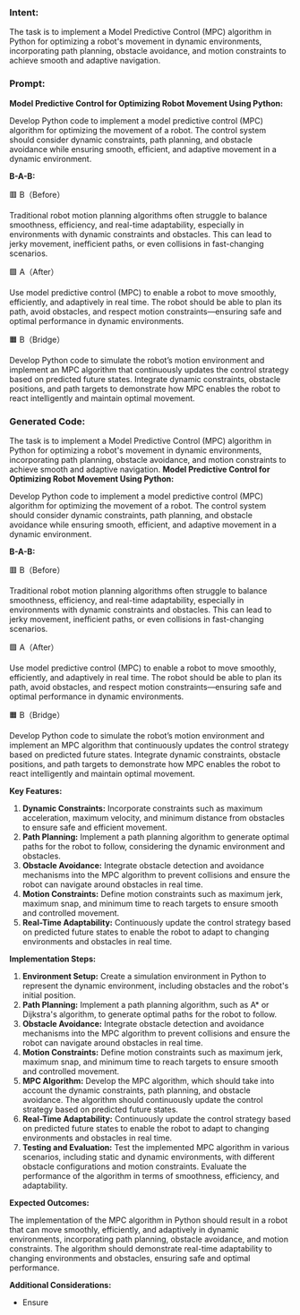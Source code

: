 ### Intent:
The task is to implement a Model Predictive Control (MPC) algorithm in Python for optimizing a robot's movement in dynamic environments, incorporating path planning, obstacle avoidance, and motion constraints to achieve smooth and adaptive navigation.

### Prompt:
**Model Predictive Control for Optimizing Robot Movement Using Python:**

Develop Python code to implement a model predictive control (MPC) algorithm for optimizing the movement of a robot. The control system should consider dynamic constraints, path planning, and obstacle avoidance while ensuring smooth, efficient, and adaptive movement in a dynamic environment.

**B-A-B:**

🟥 B（Before）

Traditional robot motion planning algorithms often struggle to balance smoothness, efficiency, and real-time adaptability, especially in environments with dynamic constraints and obstacles. This can lead to jerky movement, inefficient paths, or even collisions in fast-changing scenarios.

🟩 A（After）

Use model predictive control (MPC) to enable a robot to move smoothly, efficiently, and adaptively in real time. The robot should be able to plan its path, avoid obstacles, and respect motion constraints—ensuring safe and optimal performance in dynamic environments.

🟧 B（Bridge）

Develop Python code to simulate the robot’s motion environment and implement an MPC algorithm that continuously updates the control strategy based on predicted future states. Integrate dynamic constraints, obstacle positions, and path targets to demonstrate how MPC enables the robot to react intelligently and maintain optimal movement.

### Generated Code:
The task is to implement a Model Predictive Control (MPC) algorithm in Python for optimizing a robot's movement in dynamic environments, incorporating path planning, obstacle avoidance, and motion constraints to achieve smooth and adaptive navigation.
**Model Predictive Control for Optimizing Robot Movement Using Python:**

Develop Python code to implement a model predictive control (MPC) algorithm for optimizing the movement of a robot. The control system should consider dynamic constraints, path planning, and obstacle avoidance while ensuring smooth, efficient, and adaptive movement in a dynamic environment.

**B-A-B:**

🟥 B（Before）

Traditional robot motion planning algorithms often struggle to balance smoothness, efficiency, and real-time adaptability, especially in environments with dynamic constraints and obstacles. This can lead to jerky movement, inefficient paths, or even collisions in fast-changing scenarios.

🟩 A（After）

Use model predictive control (MPC) to enable a robot to move smoothly, efficiently, and adaptively in real time. The robot should be able to plan its path, avoid obstacles, and respect motion constraints—ensuring safe and optimal performance in dynamic environments.

🟧 B（Bridge）

Develop Python code to simulate the robot’s motion environment and implement an MPC algorithm that continuously updates the control strategy based on predicted future states. Integrate dynamic constraints, obstacle positions, and path targets to demonstrate how MPC enables the robot to react intelligently and maintain optimal movement. 

**Key Features:**

1. **Dynamic Constraints:** Incorporate constraints such as maximum acceleration, maximum velocity, and minimum distance from obstacles to ensure safe and efficient movement.
2. **Path Planning:** Implement a path planning algorithm to generate optimal paths for the robot to follow, considering the dynamic environment and obstacles.
3. **Obstacle Avoidance:** Integrate obstacle detection and avoidance mechanisms into the MPC algorithm to prevent collisions and ensure the robot can navigate around obstacles in real time.
4. **Motion Constraints:** Define motion constraints such as maximum jerk, maximum snap, and minimum time to reach targets to ensure smooth and controlled movement.
5. **Real-Time Adaptability:** Continuously update the control strategy based on predicted future states to enable the robot to adapt to changing environments and obstacles in real time.

**Implementation Steps:**

1. **Environment Setup:** Create a simulation environment in Python to represent the dynamic environment, including obstacles and the robot's initial position.
2. **Path Planning:** Implement a path planning algorithm, such as A* or Dijkstra's algorithm, to generate optimal paths for the robot to follow.
3. **Obstacle Avoidance:** Integrate obstacle detection and avoidance mechanisms into the MPC algorithm to prevent collisions and ensure the robot can navigate around obstacles in real time.
4. **Motion Constraints:** Define motion constraints such as maximum jerk, maximum snap, and minimum time to reach targets to ensure smooth and controlled movement.
5. **MPC Algorithm:** Develop the MPC algorithm, which should take into account the dynamic constraints, path planning, and obstacle avoidance. The algorithm should continuously update the control strategy based on predicted future states.
6. **Real-Time Adaptability:** Continuously update the control strategy based on predicted future states to enable the robot to adapt to changing environments and obstacles in real time.
7. **Testing and Evaluation:** Test the implemented MPC algorithm in various scenarios, including static and dynamic environments, with different obstacle configurations and motion constraints. Evaluate the performance of the algorithm in terms of smoothness, efficiency, and adaptability.

**Expected Outcomes:**

The implementation of the MPC algorithm in Python should result in a robot that can move smoothly, efficiently, and adaptively in dynamic environments, incorporating path planning, obstacle avoidance, and motion constraints. The algorithm should demonstrate real-time adaptability to changing environments and obstacles, ensuring safe and optimal performance.

**Additional Considerations:**

- Ensure
